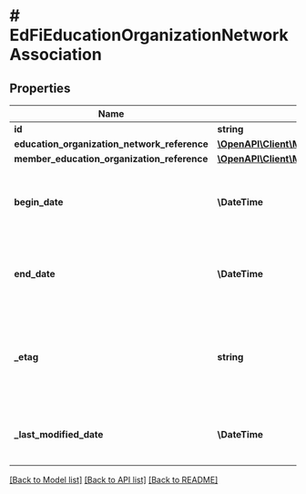 # # EdFiEducationOrganizationNetworkAssociation

## Properties

Name | Type | Description | Notes
------------ | ------------- | ------------- | -------------
**id** | **string** |  | [optional]
**education_organization_network_reference** | [**\OpenAPI\Client\Model\EdFiEducationOrganizationNetworkReference**](EdFiEducationOrganizationNetworkReference.md) |  |
**member_education_organization_reference** | [**\OpenAPI\Client\Model\EdFiEducationOrganizationReference**](EdFiEducationOrganizationReference.md) |  |
**begin_date** | **\DateTime** | The date on which the education organization joined this network. | [optional]
**end_date** | **\DateTime** | The date on which the education organization left this network. | [optional]
**_etag** | **string** | A unique system-generated value that identifies the version of the resource. | [optional]
**_last_modified_date** | **\DateTime** | The date and time the resource was last modified. | [optional]

[[Back to Model list]](../../README.md#models) [[Back to API list]](../../README.md#endpoints) [[Back to README]](../../README.md)
